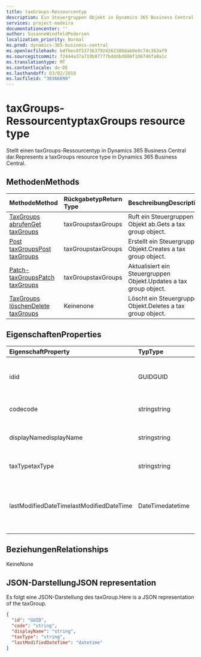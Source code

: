 ```yaml
---
title: taxGroups-Ressourcentyp
description: Ein Steuergruppen Objekt in Dynamics 365 Business Central.
services: project-madeira
documentationcenter: ''
author: SusanneWindfeldPedersen
localization_priority: Normal
ms.prod: dynamics-365-business-central
ms.openlocfilehash: bdfbec8f5373637924262388dab0e9c74c363af9
ms.sourcegitcommit: f2444a37a719b87777bdddbd086f106746fa0a1c
ms.translationtype: MT
ms.contentlocale: de-DE
ms.lasthandoff: 03/02/2019
ms.locfileid: "30366690"
---
```

# <a name="taxgroups-resource-type"></a><span data-ttu-id="bc296-103">taxGroups-Ressourcentyp</span><span class="sxs-lookup"><span data-stu-id="bc296-103">taxGroups resource type</span></span>
<span data-ttu-id="bc296-104">Stellt einen taxGroups-Ressourcentyp in Dynamics 365 Business Central dar.</span><span class="sxs-lookup"><span data-stu-id="bc296-104">Represents a taxGroups resource type in Dynamics 365 Business Central.</span></span>

## <a name="methods"></a><span data-ttu-id="bc296-105">Methoden</span><span class="sxs-lookup"><span data-stu-id="bc296-105">Methods</span></span>
| <span data-ttu-id="bc296-106">Methode</span><span class="sxs-lookup"><span data-stu-id="bc296-106">Method</span></span>       | <span data-ttu-id="bc296-107">Rückgabetyp</span><span class="sxs-lookup"><span data-stu-id="bc296-107">Return Type</span></span>  |<span data-ttu-id="bc296-108">Beschreibung</span><span class="sxs-lookup"><span data-stu-id="bc296-108">Description</span></span>|
|:---------------|:--------|:----------|
|[<span data-ttu-id="bc296-109">TaxGroups abrufen</span><span class="sxs-lookup"><span data-stu-id="bc296-109">Get taxGroups</span></span>](../api/dynamics-taxgroups-get.md)|<span data-ttu-id="bc296-110">taxGroups</span><span class="sxs-lookup"><span data-stu-id="bc296-110">taxGroups</span></span>|<span data-ttu-id="bc296-111">Ruft ein Steuergruppen Objekt ab.</span><span class="sxs-lookup"><span data-stu-id="bc296-111">Gets a tax group object.</span></span>|
|[<span data-ttu-id="bc296-112">Post taxGroups</span><span class="sxs-lookup"><span data-stu-id="bc296-112">Post taxGroups</span></span>](../api/dynamics-create-taxgroups.md)|<span data-ttu-id="bc296-113">taxGroups</span><span class="sxs-lookup"><span data-stu-id="bc296-113">taxGroups</span></span>|<span data-ttu-id="bc296-114">Erstellt ein Steuergruppen Objekt.</span><span class="sxs-lookup"><span data-stu-id="bc296-114">Creates a tax group object.</span></span>|
|[<span data-ttu-id="bc296-115">Patch-taxGroups</span><span class="sxs-lookup"><span data-stu-id="bc296-115">Patch taxGroups</span></span>](../api/dynamics-taxgroups-update.md)|<span data-ttu-id="bc296-116">taxGroups</span><span class="sxs-lookup"><span data-stu-id="bc296-116">taxGroups</span></span>|<span data-ttu-id="bc296-117">Aktualisiert ein Steuergruppen Objekt.</span><span class="sxs-lookup"><span data-stu-id="bc296-117">Updates a tax group object.</span></span>|
|[<span data-ttu-id="bc296-118">TaxGroups löschen</span><span class="sxs-lookup"><span data-stu-id="bc296-118">Delete taxGroups</span></span>](../api/dynamics-taxgroups-delete.md)|<span data-ttu-id="bc296-119">Keine</span><span class="sxs-lookup"><span data-stu-id="bc296-119">none</span></span>|<span data-ttu-id="bc296-120">Löscht ein Steuergruppen Objekt.</span><span class="sxs-lookup"><span data-stu-id="bc296-120">Deletes a tax group object.</span></span>|

## <a name="properties"></a><span data-ttu-id="bc296-121">Eigenschaften</span><span class="sxs-lookup"><span data-stu-id="bc296-121">Properties</span></span>
| <span data-ttu-id="bc296-122">Eigenschaft</span><span class="sxs-lookup"><span data-stu-id="bc296-122">Property</span></span>     | <span data-ttu-id="bc296-123">Typ</span><span class="sxs-lookup"><span data-stu-id="bc296-123">Type</span></span>   |<span data-ttu-id="bc296-124">Beschreibung</span><span class="sxs-lookup"><span data-stu-id="bc296-124">Description</span></span>|
|:---------------|:--------|:----------|
|<span data-ttu-id="bc296-125">id</span><span class="sxs-lookup"><span data-stu-id="bc296-125">id</span></span>|<span data-ttu-id="bc296-126">GUID</span><span class="sxs-lookup"><span data-stu-id="bc296-126">GUID</span></span>|<span data-ttu-id="bc296-127">Die eindeutige ID des taxGroup.</span><span class="sxs-lookup"><span data-stu-id="bc296-127">The unique ID of the taxGroup.</span></span> <span data-ttu-id="bc296-128">Schreibgeschützt.</span><span class="sxs-lookup"><span data-stu-id="bc296-128">Read-Only.</span></span>|
|<span data-ttu-id="bc296-129">code</span><span class="sxs-lookup"><span data-stu-id="bc296-129">code</span></span>|<span data-ttu-id="bc296-130">string</span><span class="sxs-lookup"><span data-stu-id="bc296-130">string</span></span>|<span data-ttu-id="bc296-131">Gibt die Steuergruppe an.</span><span class="sxs-lookup"><span data-stu-id="bc296-131">Specifies the tax group.</span></span>|
|<span data-ttu-id="bc296-132">displayName</span><span class="sxs-lookup"><span data-stu-id="bc296-132">displayName</span></span>|<span data-ttu-id="bc296-133">string</span><span class="sxs-lookup"><span data-stu-id="bc296-133">string</span></span>|<span data-ttu-id="bc296-134">Gibt den Anzeigenamen der Steuergruppe an.</span><span class="sxs-lookup"><span data-stu-id="bc296-134">Specifies the tax group display name.</span></span>|
|<span data-ttu-id="bc296-135">taxType</span><span class="sxs-lookup"><span data-stu-id="bc296-135">taxType</span></span>|<span data-ttu-id="bc296-136">string</span><span class="sxs-lookup"><span data-stu-id="bc296-136">string</span></span>|<span data-ttu-id="bc296-137">Gibt den Steuertyp für die Gruppe an.</span><span class="sxs-lookup"><span data-stu-id="bc296-137">Specifies the tax type for the group.</span></span>|
|<span data-ttu-id="bc296-138">lastModifiedDateTime</span><span class="sxs-lookup"><span data-stu-id="bc296-138">lastModifiedDateTime</span></span>|<span data-ttu-id="bc296-139">DateTime</span><span class="sxs-lookup"><span data-stu-id="bc296-139">datetime</span></span>|<span data-ttu-id="bc296-140">Die letzte DateTime, die die Steuergruppe geändert wurde.</span><span class="sxs-lookup"><span data-stu-id="bc296-140">The last datetime the tax group was modified.</span></span> <span data-ttu-id="bc296-141">Schreibgeschützt.</span><span class="sxs-lookup"><span data-stu-id="bc296-141">Read-Only.</span></span>|  


## <a name="relationships"></a><span data-ttu-id="bc296-142">Beziehungen</span><span class="sxs-lookup"><span data-stu-id="bc296-142">Relationships</span></span>
<span data-ttu-id="bc296-143">Keine</span><span class="sxs-lookup"><span data-stu-id="bc296-143">None</span></span>

## <a name="json-representation"></a><span data-ttu-id="bc296-144">JSON-Darstellung</span><span class="sxs-lookup"><span data-stu-id="bc296-144">JSON representation</span></span>

<span data-ttu-id="bc296-145">Es folgt eine JSON-Darstellung des taxGroup.</span><span class="sxs-lookup"><span data-stu-id="bc296-145">Here is a JSON representation of the taxGroup.</span></span>

```json
{
  "id": "GUID",
  "code": "string",
  "displayName": "string",
  "taxType": "string",
  "lastModifiedDateTime": "datetime"
}

```


